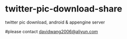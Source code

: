 # twitter-pic-download-share
twitter pic download, android &amp; appengine server

#please contact davidwang2006@aliyun.com
